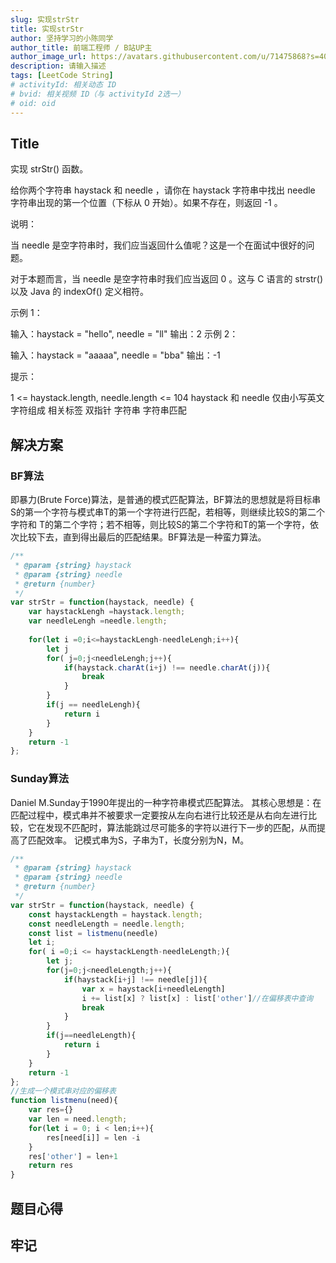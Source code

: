 ```yaml
---
slug: 实现strStr
title: 实现strStr
author: 坚持学习的小陈同学
author_title: 前端工程师 / B站UP主
author_image_url: https://avatars.githubusercontent.com/u/71475868?s=40&u=8e47a668961f89a6389d9775cffdabddfda76e8c&v=4
description: 请输入描述
tags: [LeetCode String]
# activityId: 相关动态 ID
# bvid: 相关视频 ID（与 activityId 2选一）
# oid: oid
---
```


<!-- truncate -->
## Title

实现 strStr() 函数。

给你两个字符串 haystack 和 needle ，请你在 haystack 字符串中找出 needle 字符串出现的第一个位置（下标从 0 开始）。如果不存在，则返回  -1 。

说明：

当 needle 是空字符串时，我们应当返回什么值呢？这是一个在面试中很好的问题。

对于本题而言，当 needle 是空字符串时我们应当返回 0 。这与 C 语言的 strstr() 以及 Java 的 indexOf() 定义相符。



示例 1：

输入：haystack = "hello", needle = "ll"
输出：2
示例 2：

输入：haystack = "aaaaa", needle = "bba"
输出：-1


提示：

1 <= haystack.length, needle.length <= 104
haystack 和 needle 仅由小写英文字符组成
相关标签
双指针
字符串
字符串匹配

## 解决方案

### BF算法

即暴力(Brute Force)算法，是普通的模式匹配算法，BF算法的思想就是将目标串S的第一个字符与模式串T的第一个字符进行匹配，若相等，则继续比较S的第二个字符和 T的第二个字符；若不相等，则比较S的第二个字符和T的第一个字符，依次比较下去，直到得出最后的匹配结果。BF算法是一种蛮力算法。

```javascript
/**
 * @param {string} haystack
 * @param {string} needle
 * @return {number}
 */
var strStr = function(haystack, needle) {
    var haystackLengh =haystack.length;
    var needleLengh =needle.length;
    
    for(let i =0;i<=haystackLengh-needleLengh;i++){
        let j
        for( j=0;j<needleLengh;j++){
            if(haystack.charAt(i+j) !== needle.charAt(j)){
                break
            }
        }
        if(j == needleLengh){
            return i
        }
    }
    return -1
};
```

### Sunday算法

Daniel M.Sunday于1990年提出的一种字符串模式匹配算法。 其核心思想是：在匹配过程中，模式串并不被要求一定要按从左向右进行比较还是从右向左进行比较，它在发现不匹配时，算法能跳过尽可能多的字符以进行下一步的匹配，从而提高了匹配效率。 记模式串为S，子串为T，长度分别为N，M。

```javascript
/**
 * @param {string} haystack
 * @param {string} needle
 * @return {number}
 */
var strStr = function(haystack, needle) {
    const haystackLength = haystack.length;
    const needleLength = needle.length;
    const list = listmenu(needle)
    let i;
    for( i =0;i <= haystackLength-needleLength;){
        let j;
        for(j=0;j<needleLength;j++){
            if(haystack[i+j] !== needle[j]){
                var x = haystack[i+needleLength]
                i += list[x] ? list[x] : list['other']//在偏移表中查询
                break
            }
        }
        if(j==needleLength){
            return i
        }
    }
    return -1
};
//生成一个模式串对应的偏移表
function listmenu(need){
    var res={}
    var len = need.length;
    for(let i = 0; i < len;i++){
        res[need[i]] = len -i
    }
    res['other'] = len+1
    return res
}
```

## 题目心得



## 牢记

